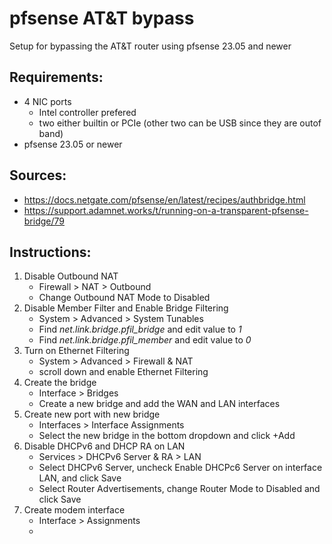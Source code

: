 # pfsense AT&T bypass
Setup for bypassing the AT&T router using pfsense 23.05 and newer

## Requirements:
- 4 NIC ports
  - Intel controller prefered
  - two either builtin or PCIe (other two can be USB since they are outof band)
- pfsense 23.05 or newer

## Sources: 
- https://docs.netgate.com/pfsense/en/latest/recipes/authbridge.html
- https://support.adamnet.works/t/running-on-a-transparent-pfsense-bridge/79

## Instructions:
1. Disable Outbound NAT
   - Firewall > NAT > Outbound
   - Change Outbound NAT Mode to Disabled
2. Disable Member Filter and Enable Bridge Filtering
   - System > Advanced > System Tunables
   - Find *net.link.bridge.pfil_bridge* and edit value to *1*
   - Find *net.link.bridge.pfil_member* and edit value to *0*
3. Turn on Ethernet Filtering
   - System > Advanced > Firewall & NAT
   - scroll down and enable Ethernet Filtering
4. Create the bridge
   - Interface > Bridges
   - Create a new bridge and add the WAN and LAN interfaces
5. Create new port with new bridge
   - Interfaces > Interface Assignments
   - Select the new bridge in the bottom dropdown and click +Add
6. Disable DHCPv6 and DHCP RA on LAN
   - Services > DHCPv6 Server & RA > LAN
   - Select DHCPv6 Server, uncheck Enable DHCPc6 Server on interface LAN, and click Save
   - Select Router Advertisements, change Router Mode to Disabled and click Save
7. Create modem interface
   - Interface > Assignments
   - 
